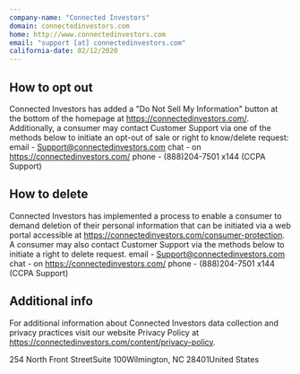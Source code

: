 ```yaml
---
company-name: "Connected Investors"
domain: connectedinvestors.com
home: http://www.connectedinvestors.com
email: "support [at] connectedinvestors.com"
california-date: 02/12/2020
---
```

## How to opt out


Connected Investors has added a "Do Not Sell My Information" button at the bottom of the homepage at https://connectedinvestors.com/.
Additionally, a consumer may contact Customer Support via one of the methods below to initiate an opt-out of sale or right to know/delete request:
email - Support@connectedinvestors.com
chat - on https://connectedinvestors.com/
phone - (888)204-7501 x144 (CCPA Support)

## How to delete


Connected Investors has implemented a process to enable a consumer to demand deletion of their personal information that can be initiated via a web portal accessible at https://connectedinvestors.com/consumer-protection. A consumer may also contact Customer Support via the methods below to initiate a right to delete request. 
email - Support@connectedinvestors.com
chat - on https://connectedinvestors.com/
phone - (888)204-7501 x144 (CCPA Support)

## Additional info


For additional information about Connected Investors data collection and privacy practices visit our website Privacy Policy at https://connectedinvestors.com/content/privacy-policy.

254 North Front StreetSuite 100Wilmington, NC 28401United States













